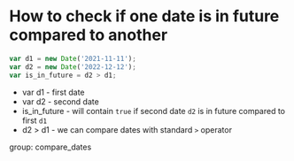 # How to check if one date is in future compared to another

```javascript
var d1 = new Date('2021-11-11');
var d2 = new Date('2022-12-12');
var is_in_future = d2 > d1;
```

- var d1 - first date
- var d2 - second date
- is_in_future - will contain ```true``` if second date ```d2``` is in future compared to first ```d1```
- d2 > d1 - we can compare dates with standard ```>``` operator

group: compare_dates
